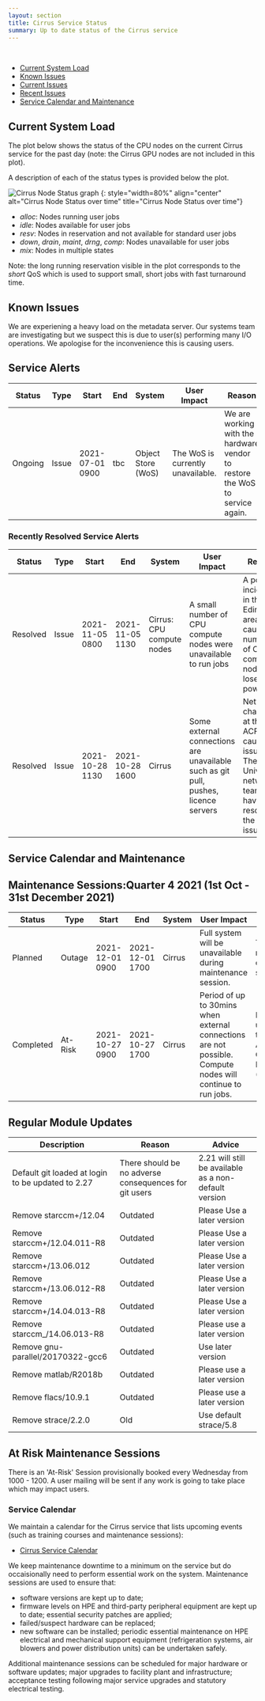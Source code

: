 ```yaml
---
layout: section
title: Cirrus Service Status
summary: Up to date status of the Cirrus service
---
```


&nbsp;

- [Current System Load](#current-system-load)
- [Known Issues](#known-issues)
- [Current Issues](#current-issues)
- [Recent Issues](#recent-issues)
- [Service Calendar and Maintenance](#service-calendar-and-maintenance)


## Current System Load

The plot below shows the status of the CPU nodes on the current Cirrus service for the past day
(note: the Cirrus GPU nodes are not included in this plot).

A description of each of the status types is provided below the plot.

![Cirrus Node Status graph](https://safe.epcc.ed.ac.uk/Graphs/cirrus.png)
{: style="width=80%" align="center"
alt="Cirrus Node Status over time" 
title="Cirrus Node Status over time"}

- *alloc*: Nodes running user jobs
- *idle*: Nodes available for user jobs
- *resv*: Nodes in reservation and not available for standard user jobs
- *down*, *drain*, *maint*, *drng*, *comp*: Nodes unavailable for user jobs
- *mix*: Nodes in multiple states 

Note: the long running reservation visible in the plot corresponds to the *short* QoS which
is used to support small, short jobs with fast turnaround time.


## Known Issues 

We are experiening a heavy load on the metadata server. Our systems team are investigating but we suspect this is due to user(s) performing many I/O operations. We apologise for the inconvenience this is causing users. 

## Service Alerts

| Status | Type | Start | End | System | User Impact | Reason |
| ---    | ---  | ---   | --- | ---    | ---         | ---    |
| Ongoing | Issue | 2021-07-01 0900 | tbc | Object Store (WoS) | The WoS is currently unavailable. | We are working with the hardware vendor to restore the WoS to service again. |   

### Recently Resolved Service Alerts

| Status | Type | Start | End | System | User Impact | Reason |
| ---    | ---  | ---   | --- | ---    | ---         | ---    |
| Resolved | Issue | 2021-11-05 0800  | 2021-11-05 1130 | Cirrus: CPU compute nodes | A small number of CPU compute nodes were unavailable to run jobs | A power incident in the Edinburgh area caused a number of CPU compute nodes to lose power. |  
| Resolved | Issue | 2021-10-28 1130  | 2021-10-28 1600 | Cirrus | Some external connections are unavailable such as git pull, pushes, licence servers | Network changes at the ACF have caused issues. The University network team have resolved the issues. |    


## Service Calendar and Maintenance

## Maintenance Sessions:Quarter 4 2021 (1st Oct - 31st December 2021)

| Status | Type | Start | End | System | User Impact | Reason |
| ---    | ---  | ---   | --- | ---    | ---         | ---    |
| Planned | Outage | 2021-12-01  0900 | 2021-12-01 1700 | Cirrus | Full system will be unavailable during maintenance session. | Third-party maintenance on cooling system. |
| Completed | At-Risk | 2021-10-27 0900 | 2021-10-27 1700 | Cirrus | Period of up to 30mins when external connections are not possible. Compute nodes will continue to run jobs. | Network upgrade at the Advanced Computing Facility (ACF) |



## Regular Module Updates 

| Description | Reason | Advice |
| ---    | ---  | ---   | 
| Default git loaded at login to be updated to 2.27 | There should be no adverse consequences for git users | 2.21 will still be available as a non-default version |
| Remove starccm+/12.04 | Outdated | Please Use a later version |
| Remove starccm+/12.04.011-R8 | Outdated | Please Use a later version |
| Remove starccm+/13.06.012	| Outdated | Please Use a later version |
| Remove starccm+/13.06.012-R8 | Outdated | Please Use a later version |
| Remove starccm+/14.04.013-R8 | Outdated | Please Use a later version |
| Remove starccm_/14.06.013-R8 | Outdated	| Please use a later version |
| Remove gnu-parallel/20170322-gcc6	| Outdated	| Use later version |
| Remove matlab/R2018b	| Outdated | Please use a later version |
| Remove flacs/10.9.1	| Outdated | Please use a later version |
| Remove strace/2.2.0	| Old	| Use default strace/5.8 |

## At Risk Maintenance Sessions

There is an 'At-Risk' Session provisionally booked every Wednesday from 1000 - 1200. 
A user mailing will be sent if any work is going to take place which may impact users.

### Service Calendar

We maintain a calendar for the Cirrus service that lists upcoming events (such
as training courses and maintenance sessions):

- [Cirrus Service Calendar](calendar.html)

We keep maintenance downtime to a minimum on the service but do occaisionally
need to perform essential work on the system. Maintenance sessions are used to 
ensure that:

* software versions are kept up to date;
* firmware levels on HPE and third-party peripheral equipment are kept up to date;
essential security patches are applied;
* failed/suspect hardware can be replaced;
* new software can be installed;
periodic essential maintenance on HPE electrical and mechanical support equipment (refrigeration systems, air blowers and power distribution units) can be undertaken safely.

Additional maintenance sessions can be scheduled for major hardware or software updates; major upgrades to facility plant and infrastructure; acceptance testing following major service upgrades and statutory electrical testing.

